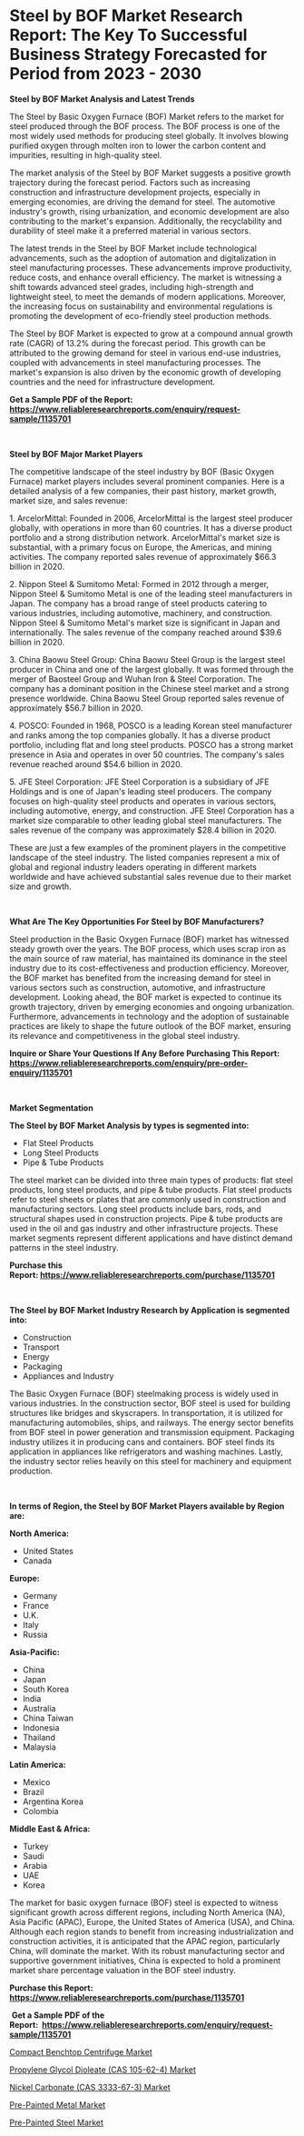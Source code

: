 <p><h1>Steel by BOF Market Research Report: The Key To Successful Business Strategy Forecasted for Period from 2023 - 2030</h1></p><p><strong>Steel by BOF Market Analysis and Latest Trends</strong></p>
<p><p>The Steel by Basic Oxygen Furnace (BOF) Market refers to the market for steel produced through the BOF process. The BOF process is one of the most widely used methods for producing steel globally. It involves blowing purified oxygen through molten iron to lower the carbon content and impurities, resulting in high-quality steel.</p><p>The market analysis of the Steel by BOF Market suggests a positive growth trajectory during the forecast period. Factors such as increasing construction and infrastructure development projects, especially in emerging economies, are driving the demand for steel. The automotive industry's growth, rising urbanization, and economic development are also contributing to the market's expansion. Additionally, the recyclability and durability of steel make it a preferred material in various sectors.</p><p>The latest trends in the Steel by BOF Market include technological advancements, such as the adoption of automation and digitalization in steel manufacturing processes. These advancements improve productivity, reduce costs, and enhance overall efficiency. The market is witnessing a shift towards advanced steel grades, including high-strength and lightweight steel, to meet the demands of modern applications. Moreover, the increasing focus on sustainability and environmental regulations is promoting the development of eco-friendly steel production methods.</p><p>The Steel by BOF Market is expected to grow at a compound annual growth rate (CAGR) of 13.2% during the forecast period. This growth can be attributed to the growing demand for steel in various end-use industries, coupled with advancements in steel manufacturing processes. The market's expansion is also driven by the economic growth of developing countries and the need for infrastructure development.</p></p>
<p><strong>Get a Sample PDF of the Report:&nbsp; <a href="https://www.reliableresearchreports.com/enquiry/request-sample/1135701">https://www.reliableresearchreports.com/enquiry/request-sample/1135701</a></strong></p>
<p>&nbsp;</p>
<p><strong>Steel by BOF Major Market Players</strong></p>
<p><p>The competitive landscape of the steel industry by BOF (Basic Oxygen Furnace) market players includes several prominent companies. Here is a detailed analysis of a few companies, their past history, market growth, market size, and sales revenue:</p><p>1. ArcelorMittal: Founded in 2006, ArcelorMittal is the largest steel producer globally, with operations in more than 60 countries. It has a diverse product portfolio and a strong distribution network. ArcelorMittal's market size is substantial, with a primary focus on Europe, the Americas, and mining activities. The company reported sales revenue of approximately $66.3 billion in 2020.</p><p>2. Nippon Steel & Sumitomo Metal: Formed in 2012 through a merger, Nippon Steel & Sumitomo Metal is one of the leading steel manufacturers in Japan. The company has a broad range of steel products catering to various industries, including automotive, machinery, and construction. Nippon Steel & Sumitomo Metal's market size is significant in Japan and internationally. The sales revenue of the company reached around $39.6 billion in 2020.</p><p>3. China Baowu Steel Group: China Baowu Steel Group is the largest steel producer in China and one of the largest globally. It was formed through the merger of Baosteel Group and Wuhan Iron & Steel Corporation. The company has a dominant position in the Chinese steel market and a strong presence worldwide. China Baowu Steel Group reported sales revenue of approximately $56.7 billion in 2020.</p><p>4. POSCO: Founded in 1968, POSCO is a leading Korean steel manufacturer and ranks among the top companies globally. It has a diverse product portfolio, including flat and long steel products. POSCO has a strong market presence in Asia and operates in over 50 countries. The company's sales revenue reached around $54.6 billion in 2020.</p><p>5. JFE Steel Corporation: JFE Steel Corporation is a subsidiary of JFE Holdings and is one of Japan's leading steel producers. The company focuses on high-quality steel products and operates in various sectors, including automotive, energy, and construction. JFE Steel Corporation has a market size comparable to other leading global steel manufacturers. The sales revenue of the company was approximately $28.4 billion in 2020.</p><p>These are just a few examples of the prominent players in the competitive landscape of the steel industry. The listed companies represent a mix of global and regional industry leaders operating in different markets worldwide and have achieved substantial sales revenue due to their market size and growth.</p></p>
<p>&nbsp;</p>
<p><strong>What Are The Key Opportunities For Steel by BOF Manufacturers?</strong></p>
<p><p>Steel production in the Basic Oxygen Furnace (BOF) market has witnessed steady growth over the years. The BOF process, which uses scrap iron as the main source of raw material, has maintained its dominance in the steel industry due to its cost-effectiveness and production efficiency. Moreover, the BOF market has benefited from the increasing demand for steel in various sectors such as construction, automotive, and infrastructure development. Looking ahead, the BOF market is expected to continue its growth trajectory, driven by emerging economies and ongoing urbanization. Furthermore, advancements in technology and the adoption of sustainable practices are likely to shape the future outlook of the BOF market, ensuring its relevance and competitiveness in the global steel industry.</p></p>
<p><strong>Inquire or Share Your Questions If Any Before Purchasing This Report: <a href="https://www.reliableresearchreports.com/enquiry/pre-order-enquiry/1135701">https://www.reliableresearchreports.com/enquiry/pre-order-enquiry/1135701</a></strong></p>
<p>&nbsp;</p>
<p><strong>Market Segmentation</strong></p>
<p><strong>The Steel by BOF Market Analysis by types is segmented into:</strong></p>
<p><ul><li>Flat Steel Products</li><li>Long Steel Products</li><li>Pipe & Tube Products</li></ul></p>
<p><p>The steel market can be divided into three main types of products: flat steel products, long steel products, and pipe & tube products. Flat steel products refer to steel sheets or plates that are commonly used in construction and manufacturing sectors. Long steel products include bars, rods, and structural shapes used in construction projects. Pipe & tube products are used in the oil and gas industry and other infrastructure projects. These market segments represent different applications and have distinct demand patterns in the steel industry.</p></p>
<p><strong>Purchase this Report:&nbsp;<a href="https://www.reliableresearchreports.com/purchase/1135701">https://www.reliableresearchreports.com/purchase/1135701</a></strong></p>
<p>&nbsp;</p>
<p><strong>The Steel by BOF Market Industry Research by Application is segmented into:</strong></p>
<p><ul><li>Construction</li><li>Transport</li><li>Energy</li><li>Packaging</li><li>Appliances and Industry</li></ul></p>
<p><p>The Basic Oxygen Furnace (BOF) steelmaking process is widely used in various industries. In the construction sector, BOF steel is used for building structures like bridges and skyscrapers. In transportation, it is utilized for manufacturing automobiles, ships, and railways. The energy sector benefits from BOF steel in power generation and transmission equipment. Packaging industry utilizes it in producing cans and containers. BOF steel finds its application in appliances like refrigerators and washing machines. Lastly, the industry sector relies heavily on this steel for machinery and equipment production.</p></p>
<p>&nbsp;</p>
<p><strong>In terms of Region, the Steel by BOF Market Players available by Region are:</strong></p>
<p>
    <p> <strong> North America: </strong>
        <ul>
            <li>United States</li>
            <li>Canada</li>
        </ul>
        </p> 
    <p> <strong> Europe: </strong>
        <ul>
            <li>Germany</li>
            <li>France</li>
            <li>U.K.</li>
            <li>Italy</li>
            <li>Russia</li>
        </ul>
        </p> 
    <p> <strong> Asia-Pacific: </strong>
        <ul>
            <li>China</li>
            <li>Japan</li>
            <li>South Korea</li>
            <li>India</li>
            <li>Australia</li>
            <li>China Taiwan</li>
            <li>Indonesia</li>
            <li>Thailand</li>
            <li>Malaysia</li>
        </ul>
        </p> 
    <p> <strong> Latin America: </strong>
        <ul>
            <li>Mexico</li>
            <li>Brazil</li>
            <li>Argentina Korea</li>
            <li>Colombia</li>
        </ul>
        </p> 
    <p> <strong> Middle East & Africa: </strong>
        <ul>
            <li>Turkey</li>
            <li>Saudi</li>
            <li>Arabia</li>
            <li>UAE</li>
            <li>Korea</li>
        </ul>
    </p>
    </p>
<p><p>The market for basic oxygen furnace (BOF) steel is expected to witness significant growth across different regions, including North America (NA), Asia Pacific (APAC), Europe, the United States of America (USA), and China. Although each region stands to benefit from increasing industrialization and construction activities, it is anticipated that the APAC region, particularly China, will dominate the market. With its robust manufacturing sector and supportive government initiatives, China is expected to hold a prominent market share percentage valuation in the BOF steel industry.</p></p>
<p><strong>Purchase this Report: <a href="https://www.reliableresearchreports.com/purchase/1135701">https://www.reliableresearchreports.com/purchase/1135701</a></strong></p>
<p>&nbsp;<strong>Get a Sample PDF of the Report:&nbsp;&nbsp;<a href="https://www.reliableresearchreports.com/enquiry/request-sample/1135701">https://www.reliableresearchreports.com/enquiry/request-sample/1135701</a></strong></p>
<p><strong></strong></p>
<p><p><a href="https://www.linkedin.com/pulse/compact-benchtop-centrifuge-market-research-report-unlocks/">Compact Benchtop Centrifuge Market</a></p><p><a href="https://medium.com/@adibooy632501/propylene-glycol-dioleate-cas-105-62-4-market-analysis-its-cagr-market-segmentation-and-global-6af91495d10d">Propylene Glycol Dioleate (CAS 105-62-4) Market</a></p><p><a href="https://medium.com/@fitanstorm7845/analyzing-nickel-carbonate-cas-3333-67-3-market-global-industry-perspective-and-forecast-2023-da1f51266af2">Nickel Carbonate (CAS 3333-67-3) Market</a></p><p><a href="https://www.linkedin.com/pulse/pre-painted-metal-market-share-amp-new-trends-analysis-report/">Pre-Painted Metal Market</a></p><p><a href="https://www.linkedin.com/pulse/pre-painted-steel-market-challenges-opportunities-growth/">Pre-Painted Steel Market</a></p></p>